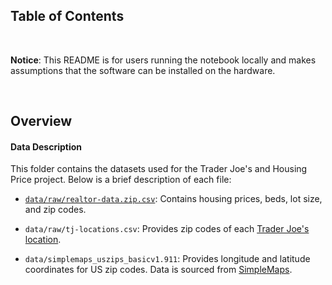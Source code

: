 

## Table of Contents


<br>

__Notice__: This README is for users running the notebook locally and makes assumptions that the software can be installed on the hardware.


<br>


## Overview

#### Data Description

This folder contains the datasets used for the Trader Joe's and Housing Price project. Below is a brief description of each file:

-   [`data/raw/realtor-data.zip.csv`](https://www.kaggle.com/datasets/ahmedshahriarsakib/usa-real-estate-dataset): Contains housing prices, beds, lot size, and zip codes.

-   `data/raw/tj-locations.csv`: Provides zip codes of each [Trader Joe's location](https://www.kaggle.com/datasets/saejinmahlauheinert/trader-joes-locations?phase=FinishSSORegistration&returnUrl=%2Fdatasets%2Fsaejinmahlauheinert%2Ftrader-joes-locations%2Fversions%2F33%3Fresource%3Ddownload&SSORegistrationToken=CfDJ8IaGWDgvvrBFtGGva9hUIY67e60_nY9Mf8ml79rMJZjCOHgInCOcGVQu5L4jNAtPBeWqD5A9muD6e7-EB6UhFvCtBg52rqWLStIu1omSD7Kyq6FwFOKg86J3etQgY_lZx_qst_Kq7LM4KzXTtFWgrNikVJcGISfX1sTTMTZXCIyEbJjQferZ4ptgrJ2sDetQ3f4R3tU88NcrcMcdGwcay2PJ7f0CDrhMQSCBj-30E8If9Z_RO-P-cubuEhGl2aHjsTV9d2pdz2ta_jcNLkZe2q9lLMIiBAtGcQmQuSo8jWEhUJPbN1rrmIqFg67cQ8sdjcOIrP_rJnk7AGYONwRD06eWNw&DisplayName=Sue).

-   `data/simplemaps_uszips_basicv1.911`: Provides longitude and latitude coordinates for US zip codes. Data is sourced from [SimpleMaps](https://simplemaps.com/data/us-zips).
